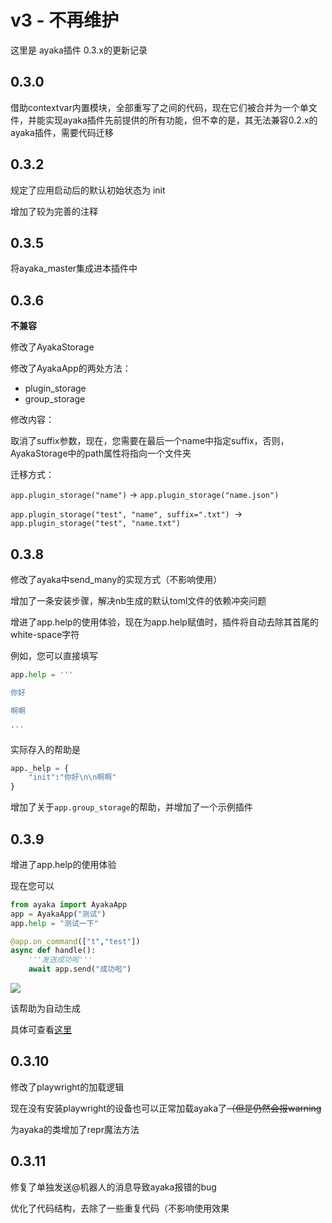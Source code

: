# v3 - 不再维护

这里是 ayaka插件 0.3.x的更新记录

## 0.3.0 
借助contextvar内置模块，全部重写了之间的代码，现在它们被合并为一个单文件，并能实现ayaka插件先前提供的所有功能，但不幸的是，其无法兼容0.2.x的ayaka插件，需要代码迁移 

## 0.3.2 

规定了应用启动后的默认初始状态为 init 

增加了较为完善的注释 


## 0.3.5

将ayaka_master集成进本插件中

## 0.3.6
**不兼容** 

修改了AyakaStorage

修改了AyakaApp的两处方法：

- plugin_storage
- group_storage

修改内容：

取消了suffix参数，现在，您需要在最后一个name中指定suffix，否则，AyakaStorage中的path属性将指向一个文件夹

迁移方式：

`app.plugin_storage("name")` -> `app.plugin_storage("name.json")`

`app.plugin_storage("test", "name", suffix=".txt") `-> `app.plugin_storage("test", "name.txt")`


## 0.3.8

修改了ayaka中send_many的实现方式（不影响使用）

增加了一条安装步骤，解决nb生成的默认toml文件的依赖冲突问题

增进了app.help的使用体验，现在为app.help赋值时，插件将自动去除其首尾的white-space字符

例如，您可以直接填写
``` py
app.help = '''

你好

啊啊

'''
```

实际存入的帮助是

``` py
app._help = {
    "init":"你好\n\n啊啊"
}
```

增加了关于`app.group_storage`的帮助，并增加了一个示例插件

## 0.3.9

增进了app.help的使用体验

现在您可以
``` py
from ayaka import AyakaApp
app = AyakaApp("测试")
app.help = "测试一下"

@app.on_command(["t","test"])
async def handle():
    '''发送成功啦'''
    await app.send("成功啦")
```
<img src="../../2.png">

该帮助为自动生成

具体可查看[这里](../help.md)

## 0.3.10

修改了playwright的加载逻辑

现在没有安装playwright的设备也可以正常加载ayaka了<del>（但是仍然会报warning</del>

为ayaka的类增加了repr魔法方法

## 0.3.11

修复了单独发送@机器人的消息导致ayaka报错的bug

优化了代码结构，去除了一些重复代码（不影响使用效果

